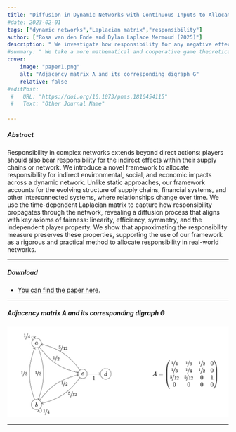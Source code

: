 ```yaml
---
title: "Diffusion in Dynamic Networks with Continuous Inputs to Allocate Responsibility" 
#date: 2023-02-01
tags: ["dynamic networks","Laplacian matrix","responsibility"]
author: ["Rosa van den Ende and Dylan Laplace Mermoud (2025)"]
description: " We investigate how responsibility for any negative effect spreads in a dynamic network. Not just responsibility for carbon emissions, but also for example systemic risk." 
#summary: " We take a more mathematical and cooperative game theoretical approach at an upstream responsibility value." 
cover:
    image: "paper1.png"
    alt: "Adjacency matrix A and its corresponding digraph G"
    relative: false
#editPost:
 #   URL: "https://doi.org/10.1073/pnas.1816454115"
 #   Text: "Other Journal Name"

---
```


##### Abstract

Responsibility in complex networks extends beyond direct actions: players should also bear responsibility for the indirect effects within their supply chains or network. We introduce a novel framework to allocate responsibility for indirect environmental, social, and economic impacts across a dynamic network. Unlike static approaches, our framework accounts for the evolving structure of supply chains, financial systems, and other interconnected systems, where relationships change over time. We use the time-dependent Laplacian matrix to capture how responsibility propagates through the network, revealing a diffusion process that aligns with key axioms of fairness: linearity, efficiency, symmetry, and the independent player property. We show that approximating the responsibility measure preserves these properties, supporting the use of our framework as a rigorous and practical method to allocate responsibility in real-world networks.

---

##### Download

+ [You can find the paper here.](https://shs.hal.science/halshs-05046082v1)
<!-- + [Online appendix](appendix2.pdf)
+ [Code and data](https://github.com/pmichaillat/unemployment-gap) -->

---

##### Adjacency matrix A and its corresponding digraph G

![](paper1.png)

---
<!-- 
##### Citation

Author 1 and Author 2. Year. "Title." *Journal* Volume (Issue): First page–Last page. https://doi.org/paper_doi.

```BibTeX
@article{AAYY,
author = {Author 1 and Author 2},
doi = {paper_doi},
journal = {Journal},
number = {Issue},
pages = {XXX--YYY},
title ={Title},
volume = {Volume},
year = {Year}}
```

---

##### Related material

+ [Presentation slides](presentation2.pdf)
 -->
